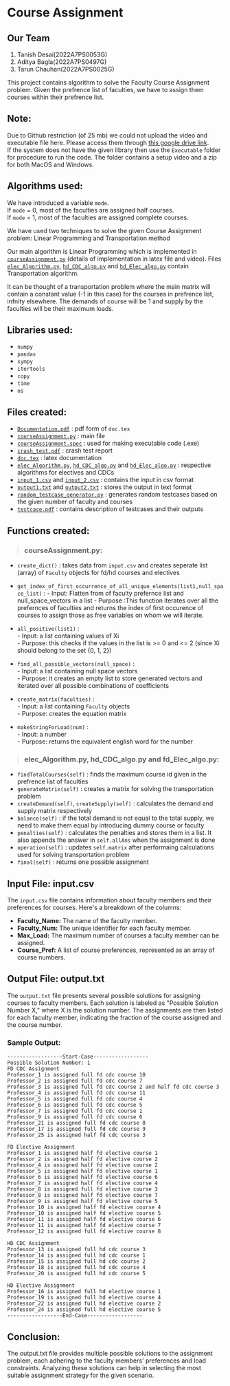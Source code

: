 # Course Assignment
## Our Team
1. Tanish Desai(2022A7PS0053G)
2. Aditya Bagla(2022A7PS0497G)
3. Tarun Chauhan(2022A7PS0025G)
 
This project contains algorithm to solve the Faculty Course Assignment problem. Given the prefrence list of faculties, we have to assign them courses within their prefrence list.  

## Note:  
Due to Github restriction (of 25 mb) we could not upload the video and executable file here. Please access them through [this google drive link](https://drive.google.com/drive/folders/13WKMec3Ds-A400uwICikQeUK2Obra-s-?usp=sharing).  
If the system does not have the given library then use the `Executable` folder for procedure to run the code. The folder contains a setup video and a zip for both MacOS and Windows.

## Algorithms used:
We have introduced a variable `mode`.   
If `mode` = 0, most of the faculties are assigned half courses.  
If `mode` = 1, most of the faculties are assigned complete courses.  

We have used two techniques to solve the given Course Assignment problem: Linear Programming and Transportation method  

Our main algorithm is Linear Programming which is implemented in [`courseAssignment.py`](courseAssignment.py) (details of implementation in latex file and video). Files [`elec_Algorithm.py`](elec_Algorithm.py), [`hd_CDC_algo.py`](hd_CDC_algo.py) and [`hd_Elec_algo.py`](hd_Elec_algo.py) contain Transportation algorithm.  

It can be thought of a transportation problem where the main matrix will contain a constant value (-1 in this case) for the courses in prefrence list, infnity elsewhere. The demands of course will be 1 and supply by the faculties will be their maximum loads.

## Libraries used:    
- `numpy`  
- `pandas`  
- `sympy`  
- `itertools`  
- `copy`
- `time`
- `os`

## Files created:  
- [`Documentation.pdf`](Documentation.pdf) : pdf form of `doc.tex`
- [`courseAssignment.py`](courseAssignment.py) : main file
- [`courseAssignment.spec`](courseAssignment.spec) : used for making executable code (.exe)
- [`crash_test.pdf`](crash_test.pdf) : crash test report
- [`doc.tex`](doc.tex) : latex documentation
- [`elec_Algorithm.py`](elec_Algorithm.py), [`hd_CDC_algo.py`](hd_CDC_algo.py) and [`hd_Elec_algo.py`](hd_Elec_algo.py) : respective algorithms for electives and CDCs
- [`input_1.csv`](input_1.csv) and [`input_2.csv`](input_2.csv) : contains the input in csv format
- [`output1.txt`](output_1.txt) and [`output2.txt`](output_2.txt) : stores the output in text format
- [`random_testcase_generator.py`](random_testcase_generator.py) : generates random testcases based on the given number of faculty and courses
-  [`testcase.pdf`](testcase.pdf) : contains description of testcases and their outputs

## Functions created:  

> ### courseAssignment.py:  
- `create_dict()` :  takes data from `input.csv` and creates seperate list (array) of `Faculty` objects for fd/hd courses and electives
- `get_index_of_first_occurrence_of_all_unique_elements(list1,null_space_list)` :
             - Input: Flatten from of faculty prefernce list and null_space_vectors in a list 
             - Purpose :This function iterates over all the prefernces of faculties and returns the index of first occurence of courses to assign those as free variables on whom we will iterate.

- `all_positive(list1)` :  
            - Input: a list containing values of Xi  
            - Purpose: this checks if the values in the list is >= 0 and <= 2 (since Xi should belong to the set {0, 1, 2})
- `find_all_possible_vectors(null_space)` :  
            - Input: a list containing null space vectors  
            - Purpose: it creates an empty list to store generated vectors and iterated over all possible combinations of coefficients

  
- `create_matrix(faculties)` :  
            - Input: a list containing `Faculty` objects  
            - Purpose: creates the equation matrix

- `makeStringForLoad(num)` :  
            - Input: a number  
            - Purpose: returns the equivalent english word for the number  



> ### elec_Algorithm.py, hd_CDC_algo.py and fd_Elec_algo.py:
  - `findTotalCourses(self)` : finds the maximum course id given in the prefrence list of faculties
  - `generateMatrix(self)` : creates a matrix for solving the transportation problem
  - `createDemand(self)`, `createSupply(self)` : calculates the demand and supply matrix respectively
  - `balance(self)` : if the total demand is not equal to the total supply, we need to make them equal by introducing dummy course or faculty
  - `penalties(self)` : calculates the penalties and stores them in a list. It also appends the answer in `self.allAns` when the assignment is done
  - `operation(self)` : updates `self.matrix` after performaing calculations used for solving transportation problem
  - `final(self)` : returns one possible assignment

## Input File: input.csv

The `input.csv` file contains information about faculty members and their preferences for courses. Here's a breakdown of the columns:

- **Faculty_Name:** The name of the faculty member.
- **Faculty_Num:** The unique identifier for each faculty member.
- **Max_Load:** The maximum number of courses a faculty member can be assigned.
- **Course_Pref:** A list of course preferences, represented as an array of course numbers.

## Output File: output.txt

The `output.txt` file presents several possible solutions for assigning courses to faculty members. Each solution is labeled as "Possible Solution Number X," where X is the solution number. The assignments are then listed for each faculty member, indicating the fraction of the course assigned and the course number.

### Sample Output:

```plaintext
------------------Start-Case------------------
Possible Solution Number: 1
FD CDC Assignment
Professor_1 is assigned full fd cdc course 10 
Professor_2 is assigned full fd cdc course 7 
Professor_3 is assigned full fd cdc course 2 and half fd cdc course 3 
Professor_4 is assigned full fd cdc course 11 
Professor_5 is assigned full fd cdc course 4 
Professor_6 is assigned full fd cdc course 5 
Professor_7 is assigned full fd cdc course 1 
Professor_9 is assigned full fd cdc course 6 
Professor_21 is assigned full fd cdc course 8 
Professor_17 is assigned full fd cdc course 9 
Professor_25 is assigned half fd cdc course 3 

FD Elective Assignment
Professor_1 is assigned half fd elective course 1
Professor_2 is assigned half fd elective course 2
Professor_4 is assigned half fd elective course 2
Professor_5 is assigned half fd elective course 1
Professor_6 is assigned half fd elective course 6
Professor_7 is assigned half fd elective course 4
Professor_8 is assigned full fd elective course 3
Professor_8 is assigned half fd elective course 7
Professor_9 is assigned half fd elective course 5
Professor_10 is assigned half fd elective course 4
Professor_10 is assigned half fd elective course 5
Professor_11 is assigned half fd elective course 6
Professor_11 is assigned half fd elective course 7
Professor_12 is assigned full fd elective course 8

HD CDC Assignment
Professor_13 is assigned full hd cdc course 3
Professor_14 is assigned full hd cdc course 1
Professor_15 is assigned full hd cdc course 2
Professor_18 is assigned full hd cdc course 4
Professor_20 is assigned full hd cdc course 5

HD Elective Assignment
Professor_16 is assigned full hd elective course 1
Professor_19 is assigned full hd elective course 4
Professor_22 is assigned full hd elective course 2
Professor_24 is assigned full hd elective course 5
------------------End-Case------------------

```
## Conclusion:

The output.txt file provides multiple possible solutions to the assignment problem, each adhering to the faculty members' preferences and load constraints. Analyzing these solutions can help in selecting the most suitable assignment strategy for the given scenario.
